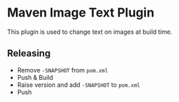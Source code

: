 # Maven Image Text Plugin

This plugin is used to change text on images at build time.

## Releasing

- Remove `-SNAPSHOT` from `pom.xml`
- Push & Build
- Raise version and add `-SNAPSHOT` to `pom.xml`
- Push
